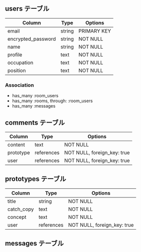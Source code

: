 ## users テーブル

| Column             | Type   | Options     |
| ------------------ | ------ | ----------- |
| email              | string | PRIMARY KEY | 
| encrypted_password | string | NOT NULL    |
| name               | string | NOT NULL    |
| profile            | text   | NOT NULL    |
| occupation         | text   | NOT NULL    |
| position           | text   | NOT NULL    |

### Association

- has_many :room_users
- has_many :rooms, through: :room_users
- has_many :messages


## comments テーブル

| Column    | Type       | Options                     |
| --------- | ---------- | --------------------------- |
| content   | text       | NOT NULL                    |
| prototype | references | NOT NULL, foreign_key: true |
| user      | references | NOT NULL, foreign_key: true |

## prototypes テーブル

| Column    | Type       | Options                       |
| --------- | ---------- | ----------------------------- |
| title     | string     | NOT NULL                      |
| catch_copy| text       | NOT NULL                      |
| concept   | text       | NOT NULL                      |
| user      | references | NOT NULL, foreign_key: true   |


## messages テーブル